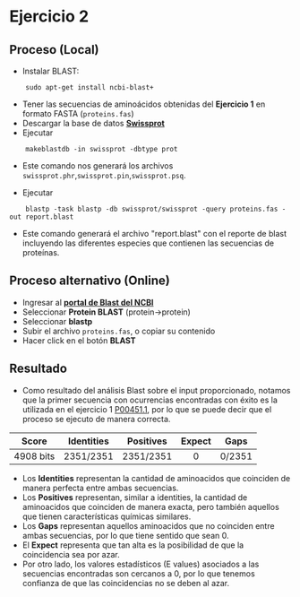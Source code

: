 # Ejercicio 2

## Proceso (Local)

-   Instalar BLAST:

```
    sudo apt-get install ncbi-blast+
```

-   Tener las secuencias de aminoácidos obtenidas del **Ejercicio 1** en formato FASTA (`proteins.fas`)
-   Descargar la base de datos [**Swissprot**](https://ftp.ncbi.nlm.nih.gov/blast/db/FASTA/swissprot.gz)
-   Ejecutar

```
    makeblastdb -in swissprot -dbtype prot
```
-   Este comando nos generará los archivos `swissprot.phr`,`swissprot.pin`,`swissprot.psq`.

-   Ejecutar

```
    blastp -task blastp -db swissprot/swissprot -query proteins.fas -out report.blast
```

-   Este comando generará el archivo "report.blast" con el reporte de blast incluyendo las diferentes especies que contienen las secuencias de proteínas.

## Proceso alternativo (Online)

-   Ingresar al [**portal de Blast del NCBI**](https://blast.ncbi.nlm.nih.gov/Blast.cgi)
-   Seleccionar **Protein BLAST** (protein->protein)
-   Seleccionar **blastp**
-   Subir el archivo `proteins.fas`, o copiar su contenido
-   Hacer click en el botón **BLAST**

## Resultado

-   Como resultado del análisis Blast sobre el input proporcionado, notamos que la primer secuencia con ocurrencias encontradas con éxito es la utilizada en el ejercicio 1 [P00451.1](https://www.ncbi.nlm.nih.gov/protein/P00451.1), por lo que se puede decir que el proceso se ejecuto de manera correcta.

|   Score   | Identities  |  Positives  | Expect |  Gaps  |
| :-------: | :--------:  |  :-------:  | :----: | :----: |
| 4908 bits |  2351/2351  |  2351/2351  |   0    | 0/2351 |

-   Los **Identities** representan la cantidad de aminoacidos que coinciden de manera perfecta entre ambas secuencias.
-   Los **Positives** representan, similar a identities, la cantidad de aminoacidos que coinciden de manera exacta, pero también aquellos que tienen características químicas similares.
-   Los **Gaps** representan aquellos aminoacidos que no coinciden entre ambas secuencias, por lo que tiene sentido que sean 0.
-   El **Expect** representa que tan alta es la posibilidad de que la coincidencia sea por azar.
-   Por otro lado, los valores estadísticos (E values) asociados a las secuencias encontradas son cercanos a 0, por lo que tenemos confianza de que las coincidencias no se deben al azar.